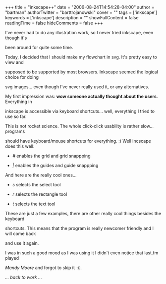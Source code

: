 +++
title = "inkscape++"
date = "2006-08-24T14:54:28-04:00"
author = "bartman"
authorTwitter = "barttrojanowski"
cover = ""
tags = ['inkscape']
keywords = ['inkscape']
description = ""
showFullContent = false
readingTime = false
hideComments = false
+++

I've never had to do any illustration work, so I never tried inkscape, even though it's

been around for quite some time.



Today, I decided that I should make my flowchart in svg.  It's pretty easy to view and

supposed to be supported by most browsers.  Inkscape seemed the logical choice for doing

svg images... even though I've never really used it, or any alternatives.



My first impression was: **wow someone actually thought about the users**.  Everything in 

inkscape is accessible via keyboard shortcuts... well, everything I tried to use so far.



<!--more-->



This is not rocket science.  The whole click-click usability is rather slow... programs

should have keyboard/mouse shortcuts for everything. :)  Well incscape does this well:



 - *#* enables the grid and grid snappping

 - *|* enables the guides and guide snappping



And here are the really cool ones...



 - *s* selects the select tool

 - *r* selects the rectangle tool

 - *t* selects the text tool



These are just a few examples, there are other really cool things besides the keyboard 

shortcuts.  This means that the program is really newcomer friendly and I will come back 

and use it again.



I was in such a good mood as I was using it I didn't even notice that last.fm played 

*Mandy Moore* and forgot to skip it `:D`.



*... back to work ...*
